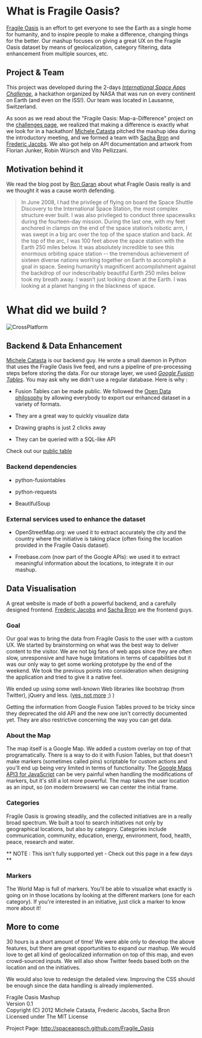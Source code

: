 # What is Fragile Oasis?

[Fragile Oasis](http://www.fragileoasis.org) is an effort to get everyone to see the Earth as a single home for humanity, and to inspire people to make a difference, changing things for the better. Our mashup focuses on giving a great UX on the Fragile Oasis dataset by means of geolocalization, category filtering, data enhancement from multiple sources, etc.

## Project & Team

This project was developed during the 2-days [*International Space Apps Challenge*](http://spaceappschallenge.org/), a hackathon organized by NASA that was run on every continent on Earth (and even on the ISS!). Our team was located in Lausanne, Switzerland.

As soon as we read about the "Fragile Oasis: Map-a-Difference" project on the [challenges page](http://spaceappschallenge.org/challenges/), we realized that making a difference is exactly what we look for in a hackathon! [Michele Catasta](http://twitter.com/pirroh) pitched the mashup idea during the introductory meeting, and we formed a team with [Sacha Bron](http://twitter.com/Binary_Brain) and [Frederic Jacobs](http://twitter.com/FredericJacobs). We also got help on API documentation and artwork from Florian Junker, Robin Würsch and Vito Pellizzani.

## Motivation behind it

We read the blog post by [Ron Garan](http://en.wikipedia.org/wiki/Ronald_J._Garan,_Jr.) about what Fragile Oasis really is and we thought it was a cause worth defending.

>In June 2008, I had the privilege of flying on board the Space Shuttle Discovery to the International Space Station, the most complex structure ever built. I was also privileged to conduct three spacewalks during the fourteen-day mission.
During the last one, with my feet anchored in clamps on the end of the space station’s robotic arm, I was swept in a big arc over the top of the space station and back. 
At the top of the arc, I was 100 feet above the space station with the Earth 250 miles below. It was absolutely incredible to see this enormous orbiting space station --  the tremendous achievement of sixteen diverse nations working together on Earth to accomplish a goal in space. Seeing humanity’s magnificent accomplishment against the backdrop of our indescribably beautiful Earth 250 miles below took my breath away. I wasn’t just looking down at the Earth.  I was looking at a planet hanging in the blackness of space.

# What did we build ?

![CrossPlatform](http://cl.ly/G3Nc)

## Backend & Data Enhancement

[Michele Catasta](http://twitter.com/pirroh) is our backend guy. He wrote a small daemon in Python that 
uses the Fragile Oasis live feed, and runs a pipeline of pre-processing steps before storing the data. 
For our storage layer, we used [*Google Fusion Tables*](http://www.google.com/fusiontables/). You may ask why we didn't use a regular database. 
Here is why :

- Fusion Tables can be made public. We followed the [Open Data philosophy](http://en.wikipedia.org/wiki/Open_data) by allowing everybody to export our enhanced dataset in a variety of formats.

- They are a great way to quickly visualize data

- Drawing graphs is just 2 clicks away

- They can be queried with a SQL-like API

Check out our [public table](http://www.google.com/fusiontables/DataSource?docid=1gFh_V4C0GoIL0NmqJaSYOvmwMWrNl1MyvhYOUmg)

### Backend dependencies

- python-fusiontables

- python-requests

- BeautifulSoup

### External services used to enhance the dataset

- OpenStreetMap.org: we used it to extract accurately the city and the country where the initiative is taking place (often fixing the location provided in the Fragile Oasis dataset).

- Freebase.com (now part of the Google APIs): we used it to extract meaningful information about the locations, to integrate it in our mashup.

## Data Visualisation

A great website is made of both a powerful backend, and a carefully designed frontend. [Frederic Jacobs](http://www.fredericjacobs.com) and [Sacha Bron](http://twitter.com/Binary_Brain) are the frontend guys.

### Goal 

Our goal was to bring the data from Fragile Oasis to the user with a custom UX. We started by brainstorming on what was the best way to deliver content to the visitor. We are not big fans of web apps since they are often slow, unresponsive and have huge limitations in terms of capabilities but it was our only way to get some working prototype by the end of the weekend. We took the previous points into consideration when designing the application and tried to give it a native feel.

We ended up using some well-known Web libraries like bootstrap (from Twitter), jQuery and less. ([yes, not more](http://morecss.org/) ;) )

Getting the information from Google Fusion Tables proved to be tricky since they deprecated the old API and the new one isn't correctly documented yet. They are also restrictive concerning the way you can get data. 

### About the Map

The map itself is a Google Map. We added a custom overlay on top of that programatically. There is a way to do it with Fusion Tables, but that doesn't make markers (sometimes called pins) scriptable for custom actions and you'll end up being very limited in terms of functionality. The [Google Maps API3 for JavaScript](http://developers.google.com/maps/documentation/javascript/) can be very painful when handling the modifications of markers, but it's still a lot more powerful.
The map takes the user location as an input, so (on modern browsers) we can center the initial frame.

### Categories

Fragile Oasis is growing steadily, and the collected initiatives are in a really broad spectrum. We built a tool to search initiatives not only by geographical locations, but also by category.
Categories include communication, community, education, energy, environment, food, health, peace, research and water.

** NOTE : This isn't fully supported yet - Check out this page in a few days **

### Markers 

The World Map is full of markers. You'll be able to visualize what exactly is going on in those locations by looking at the different markers (one for each category).
If you're interested in an initiative, just click a marker to know more about it!

## More to come 

30 hours is a short amount of time! We were able only to develop the above features, but there are great opportunities to expand our mashup. We would love to get all kind of geolocalized information on top of this map, and even crowd-sourced inputs.
We will also show Twitter feeds based both on the location and on the initiatives. 

We would also love to redesign the detailed view. Improving the CSS should be enough since the data handling is already implemented.

Fragile Oasis Mashup  
Version 0.1  
Copyright (C) 2012 Michele Catasta, Frederic Jacobs, Sacha Bron  
Licensed under The MIT License  

Project Page:
http://spaceappsch.github.com/Fragile_Oasis